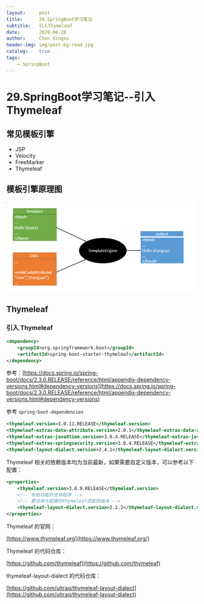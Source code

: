 ```yaml
---
layout:     post
title:      29.SpringBoot学习笔记
subtitle:   引入Thymeleaf
date:       2020-06-20
author:     Chen Xingxu
header-img: img/post-bg-road.jpg
catalog:    true
tags:
    - SpringBoot
---
```

# 29.SpringBoot学习笔记--引入Thymeleaf

## 常见模板引擎

- JSP
- Velocity
- FreeMarker
- Thymeleaf

## 模板引擎原理图

![](/img-post/2020-06-20-springboot/29-01.png)

## Thymeleaf

### 引入 Thymeleaf

```xml
<dependency>
    <groupId>org.springframework.boot</groupId>
    <artifactId>spring-boot-starter-thymeleaf</artifactId>
</dependency>
```

参考：[https://docs.spring.io/spring-boot/docs/2.3.0.RELEASE/reference/html/appendix-dependency-versions.html#dependency-versions](https://docs.spring.io/spring-boot/docs/2.3.0.RELEASE/reference/html/appendix-dependency-versions.html#dependency-versions)

参考 `spring-boot-dependencies`

```xml
<thymeleaf.version>3.0.11.RELEASE</thymeleaf.version>
<thymeleaf-extras-data-attribute.version>2.0.1</thymeleaf-extras-data-attribute.version>
<thymeleaf-extras-java8time.version>3.0.4.RELEASE</thymeleaf-extras-java8time.version>
<thymeleaf-extras-springsecurity.version>3.0.4.RELEASE</thymeleaf-extras-springsecurity.version>
<thymeleaf-layout-dialect.version>2.4.1</thymeleaf-layout-dialect.version>
```

Thymeleaf 相关的依赖版本均为当前最新，如果需要自定义版本，可以参考以下配置：

```xml
<properties>
    <thymeleaf.version>3.0.9.RELEASE</thymeleaf.version>
    <!-- 布局功能的支持程序 -->
    <!-- 要选择与配置的thymeleaf适配的版本 -->
    <thymeleaf-layout-dialect.version>2.2.2</thymeleaf-layout-dialect.version>
</properties>
```

Thymeleaf 的官网：

[https://www.thymeleaf.org](https://www.thymeleaf.org/)

Thymeleaf 的代码仓库：

[https://github.com/thymeleaf](https://github.com/thymeleaf)

thymeleaf-layout-dialect 的代码仓库：

[https://github.com/ultraq/thymeleaf-layout-dialect](https://github.com/ultraq/thymeleaf-layout-dialect)

